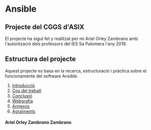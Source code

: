 # Ansible

## Projecte del CGGS d'ASIX
El projecte ha sigut fet y realitzat per mi Ariel Orley Zambrano amb l'autorització dels professors del IES Sa Palomera l'any 2019.

## Estructura del projecte
Aquest projecte es basa en la recerca, estructuració i pràctica sobre el funcionamente del software Ansible.


1. [Introducció](https://github.com/Ariel774/proyecteansible/tree/master/introduccion)
2. [Cos del treball](https://github.com/Ariel774/proyecteansible/tree/master/desenvolupament)
3. [Conclusió](https://github.com/Ariel774/proyecteansible/tree/master/conclusio)
4. [Webgrafia](https://github.com/Ariel774/proyecteansible/tree/master/webgrafia)
5. [Annexos](https://github.com/Ariel774/proyecteansible/tree/master/annexos)
6. [Agraïments](https://github.com/Ariel774/proyecteansible/tree/master/agraiments)

#### Ariel Orley Zambrano Zambrano
